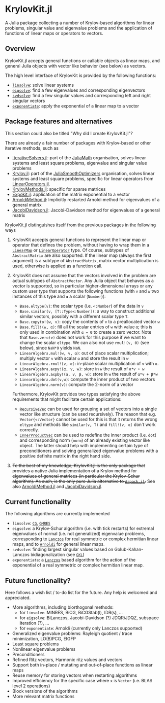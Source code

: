 # KrylovKit.jl

A Julia package collecting a number of Krylov-based algorithms for linear problems, singular
value and eigenvalue problems and the application of functions of linear maps or operators
to vectors.

## Overview
KrylovKit.jl accepts general functions or callable objects as linear maps, and general Julia
objects with vector like behavior (see below) as vectors.

The high level interface of KrylovKit is provided by the following functions:
*   [`linsolve`](@ref): solve linear systems
*   [`eigsolve`](@ref): find a few eigenvalues and corresponding eigenvectors
*   [`svdsolve`](@ref): find a few singular values and corresponding left and right singular vectors
*   [`exponentiate`](@ref): apply the exponential of a linear map to a vector

## Package features and alternatives
This section could also be titled "Why did I create KrylovKit.jl"?

There are already a fair number of packages with Krylov-based or other iterative methods, such as
*   [IterativeSolvers.jl](https://github.com/JuliaMath/IterativeSolvers.jl): part of the
    [JuliaMath](https://github.com/JuliaMath) organisation, solves linear systems and least
    square problems, eigenvalue and singular value problems
*   [Krylov.jl](https://github.com/JuliaSmoothOptimizers/Krylov.jl): part of the
    [JuliaSmoothOptimizers](https://github.com/JuliaSmoothOptimizers) organisation, solves
    linear systems and least square problems, specific for linear operators from
    [LinearOperators.jl](https://github.com/JuliaSmoothOptimizers/LinearOperators.jl).
*   [KrylovMethods.jl](https://github.com/lruthotto/KrylovMethods.jl): specific for sparse matrices
*   [Expokit.jl](https://github.com/acroy/Expokit.jl): application of the matrix exponential to a vector
*   [ArnoldiMethod.jl](https://github.com/haampie/ArnoldiMethod.jl): Implicitly restarted Arnoldi method for eigenvalues of a general matrix
*   [JacobiDavidson.jl](https://github.com/haampie/JacobiDavidson.jl): Jacobi-Davidson method for eigenvalues of a general matrix

KrylovKit.jl distinguishes itself from the previous packages in the following ways

1.  KrylovKit accepts general functions to represent the linear map or operator that defines
    the problem, without having to wrap them in a [`LinearMap`](https://github.com/Jutho/LinearMaps.jl)
    or [`LinearOperator`](https://github.com/JuliaSmoothOptimizers/LinearOperators.jl) type.
    Of course, subtypes of `AbstractMatrix` are also supported. If the linear map (always the first
    argument) is a subtype of `AbstractMatrix`, matrix vector multiplication is used, otherwise
    is applied as a function call.

2.  KrylovKit does not assume that the vectors involved in the problem are actual subtypes of
    `AbstractVector`. Any Julia object that behaves as a vector is supported, so in particular
    higher-dimensional arrays or any custom user type that supports the following functions
    (with `v` and `w` two instances of this type and `α` a scalar (`Number`)):
    *   `Base.eltype(v)`: the scalar type (i.e. `<:Number`) of the data in `v`
    *   `Base.similar(v, [T::Type<:Number])`: a way to construct additional similar vectors,
        possibly with a different scalar type `T`.
    *   `Base.copyto!(w, v)`: copy the contents of `v` to a preallocated vector `w`
    *   `Base.fill!(w, α)`: fill all the scalar entries of `w` with value `α`; this is only
        used in combination with `α = 0` to create a zero vector. Note that `Base.zero(v)` does
        not work for this purpose if we want to change the scalar `eltype`. We can also not
        use `rmul!(v, 0)` (see below), since `NaN*0` yields `NaN`.
    *   `LinearAlgebra.mul!(w, v, α)`: out of place scalar multiplication; multiply
        vector `v` with scalar `α` and store the result in `w`
    *   `LinearAlgebra.rmul!(v, α)`: in-place scalar multiplication of `v` with `α`.
    *   `LinearAlgebra.axpy!(α, v, w)`: store in `w` the result of `α*v + w`
    *   `LinearAlgebra.axpby!(α, v, β, w)`: store in `w` the result of `α*v + β*w`
    *   `LinearAlgebra.dot(v,w)`: compute the inner product of two vectors
    *   `LinearAlgebra.norm(v)`: compute the 2-norm of a vector

    Furthermore, KrylovKit provides two types satisfying the above requirements that might
    facilitate certain applications:
    *   [`RecursiveVec`](@ref) can be used for grouping a set of vectors into a single vector like
    structure (can be used recursively). The reason that e.g. `Vector{<:Vector}` cannot be used
    for this is that it returns the wrong `eltype` and methods like `similar(v, T)` and `fill!(v, α)`
    don't work correctly.
    *   [`InnerProductVec`](@ref) can be used to redefine the inner product (i.e. `dot`) and corresponding
    norm (`norm`) of an already existing vector like object. The latter should help with implementing
    certain type of preconditioners and solving generalized eigenvalue problems with a positive
    definite matrix in the right hand side.

3.  ~~To the best of my knowledge, KrylovKit.jl is the only package that provides a native Julia
    implementation of a Krylov method for eigenvalues of general matrices (in particular the
    Krylov-Schur algorithm). As such, is the only pure Julia alternative to [`Arpack.jl`](https://github.com/JuliaLinearAlgebra/Arpack.jl).~~
    See also [ArnoldiMethod.jl](https://github.com/haampie/ArnoldiMethod.jl) and [JacobiDavidson.jl](https://github.com/haampie/JacobiDavidson.jl).

## Current functionality

The following algorithms are currently implemented
*   `linsolve`: [`CG`](@ref), [`GMRES`](@ref)
*   `eigsolve`: a Krylov-Schur algorithm (i.e. with tick restarts) for extremal eigenvalues of
    normal (i.e. not generalized) eigenvalue problems, corresponding to [`Lanczos`](@ref) for
    real symmetric or complex hermitian linear maps, and to [`Arnoldi`](@ref) for general linear maps.
*   `svdsolve`: finding largest singular values based on Golub-Kahan-Lanczos bidiagonalization
    (see [`GKL`](@ref))
*   `exponentiate`: a [`Lanczos`](@ref) based algorithm for the action of the exponential of
    a real symmetric or complex hermitian linear map.

## Future functionality?

Here follows a wish list / to-do list for the future. Any help is welcomed and appreciated.

*   More algorithms, including biorthogonal methods:
    -   for `linsolve`: MINRES, BiCG, BiCGStab(l), IDR(s), ...
    -   for `eigsolve`: BiLanczos, Jacobi-Davidson (?) JDQR/JDQZ, subspace iteration (?), ...
    -   for `exponentiate`: Arnoldi (currently only Lanczos supported)
*   Generalized eigenvalue problems: Rayleigh quotient / trace minimization, LO(B)PCG, EIGFP
*   Least square problems
*   Nonlinear eigenvalue problems
*   Preconditioners
*   Refined Ritz vectors, Harmonic ritz values and vectors
*   Support both in-place / mutating and out-of-place functions as linear maps
*   Reuse memory for storing vectors when restarting algorithms
*   Improved efficiency for the specific case where `x` is `Vector` (i.e. BLAS level 2 operations)
*   Block versions of the algorithms
*   More relevant matrix functions
